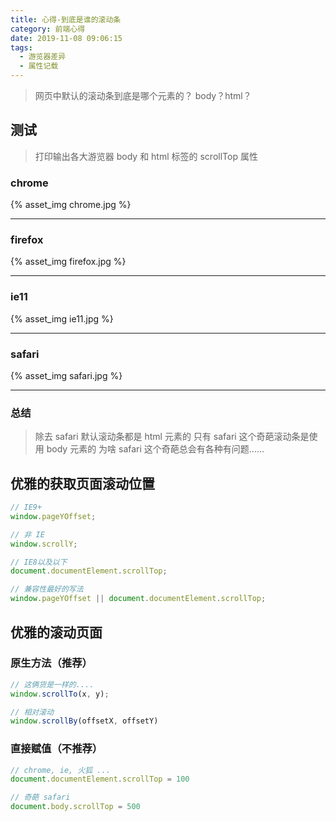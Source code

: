 ```yaml
---
title: 心得-到底是谁的滚动条
category: 前端心得
date: 2019-11-08 09:06:15
tags:
  - 游览器差异
  - 属性记载
---
```


> 网页中默认的滚动条到底是哪个元素的？
> body？html？

## 测试
> 打印输出各大游览器 body 和 html 标签的 scrollTop 属性

### chrome
{% asset_img chrome.jpg %}

------------------------------------

### firefox
{% asset_img firefox.jpg %}

------------------------------------

### ie11
{% asset_img ie11.jpg %}

------------------------------------

### safari
{% asset_img safari.jpg %}

------------------------------------

### 总结
> 除去 safari 默认滚动条都是 html 元素的
> 只有 safari 这个奇葩滚动条是使用 body 元素的
> 为啥 safari 这个奇葩总会有各种有问题......

## 优雅的获取页面滚动位置

```javascript
// IE9+
window.pageYOffset;

// 非 IE
window.scrollY;

// IE8以及以下
document.documentElement.scrollTop;

// 兼容性最好的写法
window.pageYOffset || document.documentElement.scrollTop;
```

## 优雅的滚动页面

### 原生方法（推荐）
```javascript
// 这俩货是一样的....
window.scrollTo(x, y);

// 相对滚动
window.scrollBy(offsetX, offsetY)
```

### 直接赋值（不推荐）
```javascript
// chrome, ie, 火狐 ...
document.documentElement.scrollTop = 100

// 奇葩 safari
document.body.scrollTop = 500
```
